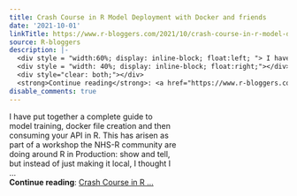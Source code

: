 ```yaml
---
title: Crash Course in R Model Deployment with Docker and friends
date: '2021-10-01'
linkTitle: https://www.r-bloggers.com/2021/10/crash-course-in-r-model-deployment-with-docker-and-friends/
source: R-bloggers
description: |-
  <div style = "width:60%; display: inline-block; float:left; "> I have put together a complete guide to model training, docker file creation and then consuming your API in R. This has arisen as part of a workshop the NHS-R community are doing around R in Production: show and tell, but instead of just making it local, I thought I ...</div>
  <div style = "width: 40%; display: inline-block; float:right;"></div>
  <div style="clear: both;"></div>
  <strong>Continue reading</strong>: <a href="https://www.r-bloggers.com/2021/10/crash-course-in-r-model-deployment-with-docker-and-friends/">Crash Course in R ...
disable_comments: true
---
```

<div style = "width:60%; display: inline-block; float:left; "> I have put together a complete guide to model training, docker file creation and then consuming your API in R. This has arisen as part of a workshop the NHS-R community are doing around R in Production: show and tell, but instead of just making it local, I thought I ...</div>
<div style = "width: 40%; display: inline-block; float:right;"></div>
<div style="clear: both;"></div>
<strong>Continue reading</strong>: <a href="https://www.r-bloggers.com/2021/10/crash-course-in-r-model-deployment-with-docker-and-friends/">Crash Course in R ...